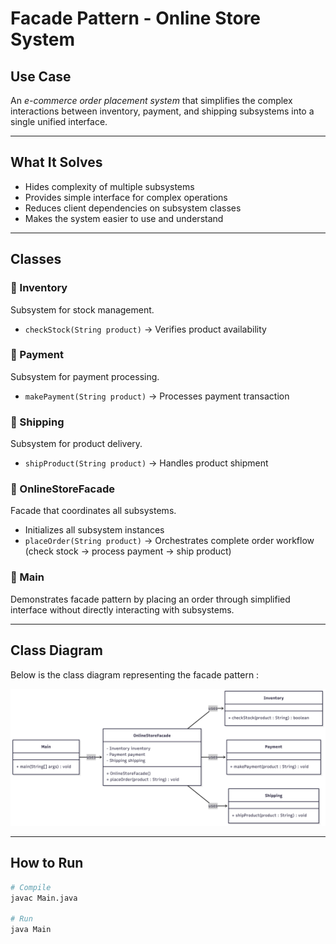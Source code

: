 # Facade Pattern - Online Store System  

## Use Case  
An *e-commerce order placement system* that simplifies the complex interactions between inventory, payment, and shipping subsystems into a single unified interface.  

---

## What It Solves  
- Hides complexity of multiple subsystems  
- Provides simple interface for complex operations  
- Reduces client dependencies on subsystem classes  
- Makes the system easier to use and understand  

---

## Classes  

### 🔹 Inventory  
Subsystem for stock management.  
- `checkStock(String product)` → Verifies product availability  

### 🔹 Payment  
Subsystem for payment processing.  
- `makePayment(String product)` → Processes payment transaction  

### 🔹 Shipping  
Subsystem for product delivery.  
- `shipProduct(String product)` → Handles product shipment  

### 🔹 OnlineStoreFacade  
Facade that coordinates all subsystems.  
- Initializes all subsystem instances  
- `placeOrder(String product)` → Orchestrates complete order workflow (check stock → process payment → ship product)  

### 🔹 Main  
Demonstrates facade pattern by placing an order through simplified interface without directly interacting with subsystems.  

---

##  Class Diagram  

Below is the class diagram representing the facade pattern :  

![Online Store System - Facade - Class Diagram](class_diagram.png)

---

## How to Run  

```bash
# Compile
javac Main.java

# Run
java Main

